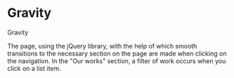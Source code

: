 # Gravity
Gravity
<p>The page, using the jQuery library, with the help of which smooth transitions to the necessary section on the page are made when clicking on the navigation. In the "Our works" section, a filter of work occurs when you click on a list item.
</p>
